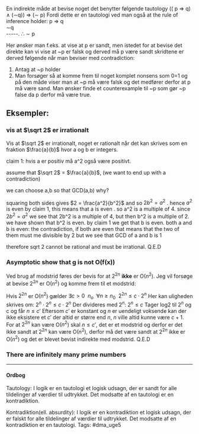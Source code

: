 En indirekte måde at bevise noget det benytter følgende tautology
(( p ⇒ q) ∧ (∼q)) ⇒ (∼ p)
Fordi dette er en tautologi ved man også at the rule of inference holder:
p ⇒ q  
∼q  
-----.
∴ ∼ p

Her ønsker man f.eks. at vise at p er sandt, men istedet for at bevise det direkte kan vi vise at ~p er falsk og derved må p være sandt skridtene er derved følgende når man beviser med contradiction: 

1. Antag at ~p holder 
2. Man forsøger så at komme frem til noget komplet nonsens som 0=1 og på den måde viser man at ~p må være falsk og det medfører derfor at p må være sand. Man ønsker finde et counterexample til ~p som gør ~p false da p derfor må være true. 

## Eksempler:
### vis at $\sqrt 2$ er irrationalt
Vis at $\sqrt 2$  er irrationalt, noget er rationalt når det kan skrives som en fraktion $\frac{a}{b}$
hvor a og b er integers. 

claim 1: hvis a er positiv må a^2 også være positivt. 

assume that $\sqrt 2$ = $\frac{a}{b}$, (we want to end up with a contradiction)

we can choose a,b so that GCD(a,b) why?

squaring both sides gives $2 = \frac{a^2}{b^2}$ and so $2b^2 = a^2$ . hence $a^2$ is even by claim 1, this means that a is even . so a^2 is a multiple of 4. since $2b^2 = a^2$ we see that 2b^2 is a multiple of 4, but then b^2 is a multiple of 2. we have shown that b^2 is even. by claim 1 we get that b is even. both a and b is even: the contradiction, if both are even that means that the two of them must me divisible by 2 but we see that GCD of a and b is 1 

therefore sqrt 2 cannot be rational and must be irrational. Q.E.D
### Asymptotic show that g is not O(f(x))
Ved brug af modstrid føres der bevis for at $2^{2n}$ **ikke** er O($n^2$). Jeg vil forsøge at bevise $2^{2n}$ er O($n^2$) og komme frem til et modstrid:

Hvis $2^{2n}$ er O($n^2$) gælder $\exists c>0 ~~ n_o ~~ \forall n \geq n_0 ~~ 2^{2n} \leq c \cdot2^n$ Her kan uligheden skrives om:
$2^{n} \cdot 2^{n} \leq c \cdot2^n$ 
Der divideres med $2^n$:
$2^{n} \leq c$ 
Tager log2 til $2^n$ og c og får 
$n \leq c'$ 
Eftersom $c'$ er konstant og $n$ er uendeligt voksende kan der ikke eksistere et $c'$ der altid er større end $n$, $n$ ville altid kunne være $c+1$. For at $2^{2n}$ kan være O($n^2$) skal $n \leq c'$, det er et modstrid og derfor er det ikke sandt at $2^{2n}$ kan være O($n^2$), derfor må det være sandt at $2^{2n}$ ikke er O($n^2$) og det er blevet bevist indirekte med modstrid. Q.E.D
### There are infinitely many prime numbers


__________
#### Ordbog
Tautology: I logik er en tautologi et logisk udsagn, der er sandt for alle tildelinger af værdier til udtrykket. Det modsatte af en tautologi er en kontradiktion.

Kontradiktion(ell. absurdity):  I logik er en kontradiktion et logisk udsagn, der er falskt for alle tildelinger af værdier til udtrykket. Det modsatte af en kontradiktion er en  tautologi.
Tags: #dma_uge5  

